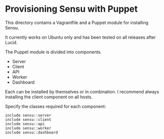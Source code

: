 Provisioning Sensu with Puppet
===

This directory contains a Vagrantfile and a 
Puppet module for installing Sensu.

It currently works on Ubuntu only and has been tested 
on all releases after Lucid.

The Puppet module is divided into components.

- Server
- Client
- API
- Worker
- Dashboard

Each can be installed by themselves or in combination. I recommend
always installing the client component on all hosts.

Specify the classes required for each component:

    include sensu::server
    include sensu::client
    include sensu::api
    include sensu::worker
    include sensu::dashboard


